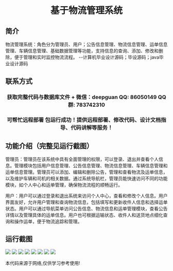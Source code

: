 <p><h1 align="center">基于物流管理系统</h1></p>

## 简介
物流管理系统：角色分为管理员、用户；公告信息管理、物流信息管理、运单信息管理、车辆信息管理、基础数据管理等功能，支持信息的查询、添加、修改和删除，便于管理和实时监控物流流程。    --计算机毕业设计源码；毕设源码；java毕业设计源码


## 联系方式
<p><h3 align="center">获取完整代码与数据库文件 + 微信：deepguan QQ: 86050149 QQ群: 783742310</h3></p>
<p><h3 align="center">可帮忙远程部署 包运行成功！提供远程部署、修改代码、设计文档指导、代码讲解等服务！</h3></p>

## 功能介绍（完整见运行截图）
管理员：管理员在该系统中具有全面管理的权限，可以登录、退出并查看个人信息。管理模块包括用户信息管理、公告信息管理、物流信息管理、车辆信息管理和运单信息管理。管理员可以添加、编辑和删除公告，管理和查看物流及运单信息，以及维护车辆和司机的相关数据。通过系统导航栏，管理员能快速访问不同的功能模块，如个人中心和运单管理，确保物流流程的顺畅运行。

用户：用户可以通过登录和退出系统来访问个人中心，查看和修改个人信息。用户界面友好，允许用户管理和查询物流信息，包括填写和更新收件人信息和选择运单状态。用户可以通过导航菜单访问公告信息、物流信息和运单管理模块，查看公告详情以及管理具体的运单信息。用户也可根据运输状态、收件人和送货地点细化查询和操作运单，便于物流追踪和管理。


## 运行截图
![](https://bs-1329754181.cos.ap-shanghai.myqcloud.com/spring/LogisticsManagementSystem/img/001.jpg)
![](https://bs-1329754181.cos.ap-shanghai.myqcloud.com/spring/LogisticsManagementSystem/img/002.jpg)
![](https://bs-1329754181.cos.ap-shanghai.myqcloud.com/spring/LogisticsManagementSystem/img/003.jpg)
![](https://bs-1329754181.cos.ap-shanghai.myqcloud.com/spring/LogisticsManagementSystem/img/004.jpg)
![](https://bs-1329754181.cos.ap-shanghai.myqcloud.com/spring/LogisticsManagementSystem/img/005.jpg)
![](https://bs-1329754181.cos.ap-shanghai.myqcloud.com/spring/LogisticsManagementSystem/img/006.jpg)
![](https://bs-1329754181.cos.ap-shanghai.myqcloud.com/spring/LogisticsManagementSystem/img/007.jpg)
![](https://bs-1329754181.cos.ap-shanghai.myqcloud.com/spring/LogisticsManagementSystem/img/008.jpg)

<p>本代码来源于网络,仅供学习参考使用!</p>
